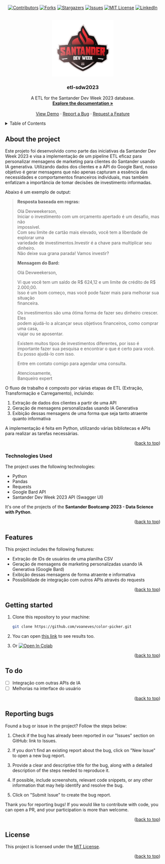 <a name="readme-top"></a>
<div align="center">
  
  [![Contributors][contributors-shield]][contributors-url]
  [![Forks][forks-shield]][forks-url]
  [![Stargazers][stars-shield]][stars-url]
  [![Issues][issues-shield]][issues-url]
  [![MIT License][license-shield]][license-url]
  [![LinkedIn][linkedin-shield]][linkedin-url]

</div>
<br />
<div align="center">
  <a href="https://github.com/voaneves/etl-sdw2023">
    <img src="img/etl-sdw2023-logo.png" alt="Logo" width="200" height="182">
  </a>
  <h3 align="center">etl-sdw2023</h3>
  <p align="center">
    A ETL for the Santander Dev Week 2023 database.
    <br />
    <a href="https://github.com/voaneves/etl-sdw2023"><strong>Explore the documentation »</strong></a>
    <br />
    <br />
    <a href="https://voaneves.com/etl-sdw2023">View Demo</a>
    ·
    <a href="https://github.com/voaneves/etl-sdw2023/issues">Report a Bug</a>
    ·
    <a href="https://github.com/voaneves/etl-sdw2023/issues">Request a Feature</a>
  </p>
</div>

<details>
  <summary>Table of Contents</summary>
  <ol>
    <li>
      <a href="#about-the-project">About the Project</a>
      <ul>
        <li><a href="#technologies-used">Technologies Used</a></li>
      </ul>
    </li>
    <li><a href="#features">Features</a></li>
    <li><a href="#getting-started">Getting started</a></li>
    <li><a href="#to-do">To Do</a></li>
    <li><a href="#reporting-bugs">Reporting Bugs</a></li>
    <li><a href="#license">License</a></li>
  </ol>
</details>

## About the project

Este projeto foi desenvolvido como parte das iniciativas da Santander Dev Week 2023 e visa a implementação de um pipeline ETL eficaz para personalizar mensagens de marketing para clientes do Santander usando IA generativa. Utilizando dados dos clientes e a API do Google Bard, nosso objetivo é gerar mensagens que não apenas capturam a essência das necessidades e comportamentos financeiros individuais, mas também enfatizam a importância de tomar decisões de investimento informadas.

Abaixo é um exemplo de output:

> **Resposta baseada em regras:**                                                     
>                                                                                 
> Olá Devweekerson,                                                               
> Iniciar o investimento com um orçamento apertado é um desafio, mas não          
> impossível.                                                                     
> Com seu limite de cartão mais elevado, você tem a liberdade de explorar uma     
> variedade de investimentos.Investir é a chave para multiplicar seu dinheiro.    
> Não deixe sua grana parada! Vamos investir?                                     
>                                                                                
> **Mensagem do Bard:**                                                               
>                                                                                                                             
> Olá Devweekerson,                                                           
>                                                                                 
> Vi que você tem um saldo de R$ 624,12 e um limite de crédito de R$ 2.000,00.  
> Isso é um bom começo, mas você pode fazer mais para melhorar sua situação       
> financeira.                                                                     
>                                                                                 
> Os investimentos são uma ótima forma de fazer seu dinheiro crescer. Eles      
> podem ajudá-lo a alcançar seus objetivos financeiros, como comprar uma casa,    
> viajar ou se aposentar.                                                         
>                                                                                 
> Existem muitos tipos de investimentos diferentes, por isso é importante fazer 
> sua pesquisa e encontrar o que é certo para você. Eu posso ajudá-lo com isso.   
>                                                                                 
> Entre em contato comigo para agendar uma consulta.                            
>                                                                                 
> Atenciosamente,                                                               
> Banqueiro expert 

O fluxo de trabalho é composto por várias etapas de ETL (Extração, Transformação e Carregamento), incluindo:

1. Extração de dados dos clientes a partir de uma API
2. Geração de mensagens personalizadas usando IA Generativa
3. Exibição dessas mensagens de uma forma que seja tanto atraente quanto informativa

A implementação é feita em Python, utilizando várias bibliotecas e APIs para realizar as tarefas necessárias.

<p align="right">(<a href="#readme-top">back to top</a>)</p>

### Technologies Used

The project uses the following technologies:

- Python
- Pandas
- Requests
- Google Bard API
- Santander Dev Week 2023 API (Swagger UI)

It's one of the projects of the **Santander Bootcamp 2023 - Data Science with Python**.

<p align="right">(<a href="#readme-top">back to top</a>)</p>

## Features

This project includes the following features:

- Extração de IDs de usuários de uma planilha CSV
- Geração de mensagens de marketing personalizadas usando IA Generativa (Google Bard)
- Exibição dessas mensagens de forma atraente e informativa
- Possibilidade de integração com outros APIs através do requests

<p align="right">(<a href="#readme-top">back to top</a>)</p>

## Getting started

1. Clone this repository to your machine:

   ```bash
   git clone https://github.com/voaneves/color-picker.git

   ```

2. You can open [this link](https://github.com/voaneves/etl-sdw2023/blob/main/Personaliza%C3%A7%C3%A3o_de_Engajamento_de_Clientes_no_Santander_usando_IA_Generativa.ipynb) to see results too.
   
2. Or [![Open In Colab](https://colab.research.google.com/assets/colab-badge.svg)](https://colab.research.google.com/github/voaneves/etl-sdw2023/blob/main/Personaliza%C3%A7%C3%A3o_de_Engajamento_de_Clientes_no_Santander_usando_IA_Generativa.ipynb) 

<p align="right">(<a href="#readme-top">back to top</a>)</p>

## To do

- [ ] Integração com outras APIs de IA
- [ ] Melhorias na interface do usuário

<p align="right">(<a href="#readme-top">back to top</a>)</p>

## Reporting bugs

Found a bug or issue in the project? Follow the steps below:

1. Check if the bug has already been reported in our "Issues" section on GitHub: link to Issues.

2. If you don't find an existing report about the bug, click on "New Issue" to open a new bug report.

3. Provide a clear and descriptive title for the bug, along with a detailed description of the steps needed to reproduce it.

4. If possible, include screenshots, relevant code snippets, or any other information that may help identify and resolve the bug.

5. Click on "Submit Issue" to create the bug report.

Thank you for reporting bugs! If you would like to contribute with code, you can open a PR, and your participation is more than welcome.

<p align="right">(<a href="#readme-top">back to top</a>)</p>

## License

This project is licensed under the [MIT License](/LICENSE).

<p align="right">(<a href="#readme-top">back to top</a>)</p>

[contributors-shield]: https://img.shields.io/github/contributors/voaneves/etl-sdw2023.svg?style=for-the-badge
[contributors-url]: https://github.com/voaneves/etl-sdw2023/graphs/contributors
[forks-shield]: https://img.shields.io/github/forks/voaneves/etl-sdw2023.svg?style=for-the-badge
[forks-url]: https://github.com/voaneves/etl-sdw2023/network/members
[stars-shield]: https://img.shields.io/github/stars/voaneves/etl-sdw2023.svg?style=for-the-badge
[stars-url]: https://github.com/voaneves.com/etl-sdw2023/stargazers
[issues-shield]: https://img.shields.io/github/issues/voaneves/etl-sdw2023.svg?style=for-the-badge
[issues-url]: https://github.com/voaneves/etl-sdw2023/issues
[license-shield]: https://img.shields.io/github/license/voaneves/etl-sdw2023.svg?style=for-the-badge
[license-url]: https://github.com/voaneves/etl-sdw2023/blob/main/LICENSE
[linkedin-shield]: https://img.shields.io/badge/-LinkedIn-black.svg?style=for-the-badge&logo=linkedin&colorB=555
[linkedin-url]: https://linkedin.com/in/voaneves

